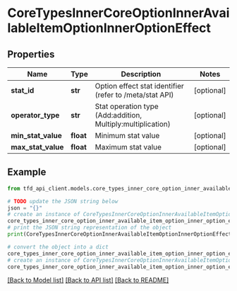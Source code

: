 # CoreTypesInnerCoreOptionInnerAvailableItemOptionInnerOptionEffect


## Properties

Name | Type | Description | Notes
------------ | ------------- | ------------- | -------------
**stat_id** | **str** | Option effect stat identifier (refer to /meta/stat API) | [optional] 
**operator_type** | **str** | Stat operation type (Add:addition, Multiply:multiplication) | [optional] 
**min_stat_value** | **float** | Minimum stat value | [optional] 
**max_stat_value** | **float** | Maximum stat value | [optional] 

## Example

```python
from tfd_api_client.models.core_types_inner_core_option_inner_available_item_option_inner_option_effect import CoreTypesInnerCoreOptionInnerAvailableItemOptionInnerOptionEffect

# TODO update the JSON string below
json = "{}"
# create an instance of CoreTypesInnerCoreOptionInnerAvailableItemOptionInnerOptionEffect from a JSON string
core_types_inner_core_option_inner_available_item_option_inner_option_effect_instance = CoreTypesInnerCoreOptionInnerAvailableItemOptionInnerOptionEffect.from_json(json)
# print the JSON string representation of the object
print(CoreTypesInnerCoreOptionInnerAvailableItemOptionInnerOptionEffect.to_json())

# convert the object into a dict
core_types_inner_core_option_inner_available_item_option_inner_option_effect_dict = core_types_inner_core_option_inner_available_item_option_inner_option_effect_instance.to_dict()
# create an instance of CoreTypesInnerCoreOptionInnerAvailableItemOptionInnerOptionEffect from a dict
core_types_inner_core_option_inner_available_item_option_inner_option_effect_from_dict = CoreTypesInnerCoreOptionInnerAvailableItemOptionInnerOptionEffect.from_dict(core_types_inner_core_option_inner_available_item_option_inner_option_effect_dict)
```
[[Back to Model list]](../README.md#documentation-for-models) [[Back to API list]](../README.md#documentation-for-api-endpoints) [[Back to README]](../README.md)


